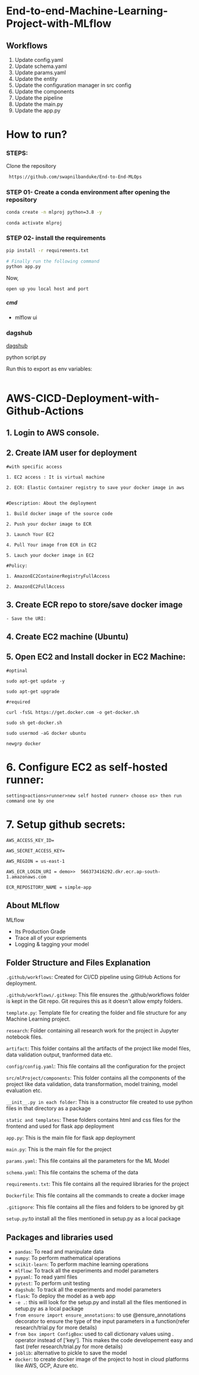 # End-to-end-Machine-Learning-Project-with-MLflow


## Workflows

1. Update config.yaml
2. Update schema.yaml
3. Update params.yaml
4. Update the entity
5. Update the configuration manager in src config
6. Update the components
7. Update the pipeline 
8. Update the main.py
9. Update the app.py


# How to run?
### STEPS:

Clone the repository

```bash
 https://github.com/swapnilbanduke/End-to-End-MLOps
```
### STEP 01- Create a conda environment after opening the repository

```bash
conda create -n mlproj python=3.8 -y
```

```bash
conda activate mlproj
```


### STEP 02- install the requirements
```bash
pip install -r requirements.txt
```


```bash
# Finally run the following command
python app.py
```

Now,
```bash
open up you local host and port
```

##### cmd
- mlflow ui

### dagshub
[dagshub](https://dagshub.com/)


python script.py

Run this to export as env variables:

```bash

```



# AWS-CICD-Deployment-with-Github-Actions

## 1. Login to AWS console.

## 2. Create IAM user for deployment

	#with specific access

	1. EC2 access : It is virtual machine

	2. ECR: Elastic Container registry to save your docker image in aws


	#Description: About the deployment

	1. Build docker image of the source code

	2. Push your docker image to ECR

	3. Launch Your EC2 

	4. Pull Your image from ECR in EC2

	5. Lauch your docker image in EC2

	#Policy:

	1. AmazonEC2ContainerRegistryFullAccess

	2. AmazonEC2FullAccess

	
## 3. Create ECR repo to store/save docker image
    - Save the URI: 

	
## 4. Create EC2 machine (Ubuntu) 

## 5. Open EC2 and Install docker in EC2 Machine:
	
	
	#optinal

	sudo apt-get update -y

	sudo apt-get upgrade
	
	#required

	curl -fsSL https://get.docker.com -o get-docker.sh

	sudo sh get-docker.sh

	sudo usermod -aG docker ubuntu

	newgrp docker
	
# 6. Configure EC2 as self-hosted runner:
    setting>actions>runner>new self hosted runner> choose os> then run command one by one


# 7. Setup github secrets:

    AWS_ACCESS_KEY_ID=

    AWS_SECRET_ACCESS_KEY=

    AWS_REGION = us-east-1

    AWS_ECR_LOGIN_URI = demo>>  566373416292.dkr.ecr.ap-south-1.amazonaws.com

    ECR_REPOSITORY_NAME = simple-app




## About MLflow 
MLflow

 - Its Production Grade
 - Trace all of your expriements
 - Logging & tagging your model


## Folder Structure and Files Explanation

`.github/workflows`: Created for CI/CD pipeline using GitHub Actions for deployment.

`.github/workflows/.gitkeep`: This file ensures the .github/workflows folder is kept in the Git repo. Git requires this as it doesn't allow empty folders.

`template.py`: Template file for creating the folder and file structure for any Machine Learning project.

`research`: Folder containing all research work for the project in Jupyter notebook files.


`artifact`: This folder contains all the artifacts of the project like model files, data validation output, tranformed data etc.

`config/config.yaml`: This file contains all the configuration for the project

`src/mlProject/components`: This folder contains all the components of the project like data validation, data transformation, model training, model evaluation etc.

`__init__.py in each folder`: This is a constructor file created to use python files in that directory as a package


`static and templates`: These folders contains html and css files for the frontend and used for flask app deployment

`app.py`: This is the main file for flask app deployment

`main.py`: This is the main file for the project

`params.yaml`: This file contains all the parameters for the ML Model

`schema.yaml`: This file contains the schema of the data

`requirements.txt`: This file contains all the required libraries for the project

`Dockerfile`: This file contains all the commands to create a docker image

`.gitignore`: This file contains all the files and folders to be ignored by git

`setup.py`:to install all the files mentioned in setup.py as a local package


## Packages and libraries used

- `pandas`: To read and manipulate data
- `numpy`: To perform mathematical operations
- `scikit-learn`: To perform machine learning operations
- `mlflow`: To track all the experiments and model parameters
- `pyyaml`: To read yaml files
- `pytest`: To perform unit testing
- `dagshub`: To track all the experiments and model parameters
- `flask`: To deploy the model as a web app
- `-e .`: this will look for the setup.py  and install all the files mentioned in setup.py as a local package
- `from ensure import ensure_annotations`: to use @ensure_annotations decorator to ensure the type of the input parameters in a function(refer research/trial.py for more details)
- `from box import ConfigBox`: used to call dictionary values using . operator instead of ['key']. This makes the code developement easy and fast (refer research/trial.py for more details)
- `joblib`: alternative to pickle to save the model
- `docker`: to create docker image of the project to host in cloud platforms like AWS, GCP, Azure etc.


